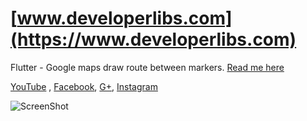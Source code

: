 # [www.developerlibs.com](https://www.developerlibs.com)

Flutter - Google maps draw route between markers. [Read me here](https://www.developerlibs.com/2018/08/flutter-google-maps-draw-route-between.html)

[YouTube](https://youtu.be/PA09IHkacYM) ,
[Facebook](https://www.facebook.com/developerlibs), 
[G+](https://plus.google.com/109457600203481575432),
[Instagram](https://www.instagram.com/developerlibs)

![ScreenShot](https://github.com/DeveloperLibs/flutter_google_map_route/blob/master/screen/demo.gif)
